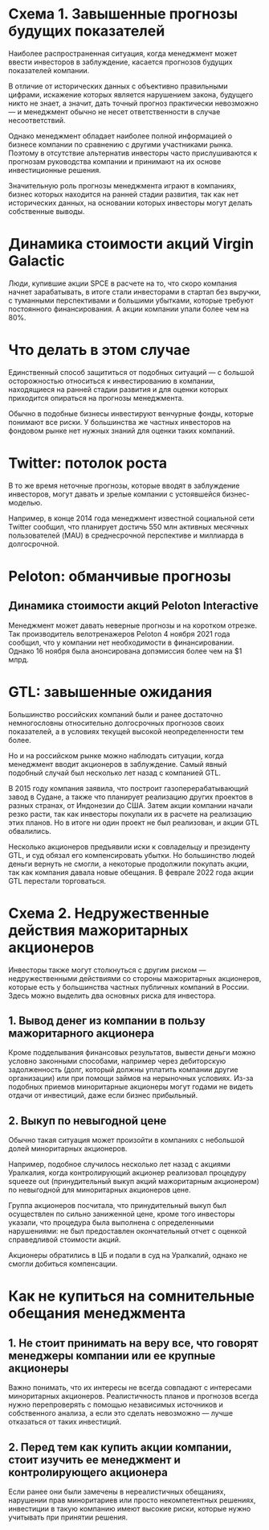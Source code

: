 # Схема 1. Завышенные прогнозы будущих показателей
Наиболее распространенная ситуация, когда менеджмент может ввести инвесторов в заблуждение, касается прогнозов будущих показателей компании.

В отличие от исторических данных с объективно правильными цифрами, искажение которых является нарушением закона, будущего никто не знает, а значит, дать точный прогноз практически невозможно — и менеджмент обычно не несет ответственности в случае несоответствий.

Однако менеджмент обладает наиболее полной информацией о бизнесе компании по сравнению с другими участниками рынка. Поэтому в отсутствие альтернатив инвесторы часто прислушиваются к прогнозам руководства компании и принимают на их основе инвестиционные решения.

Значительную роль прогнозы менеджмента играют в компаниях, бизнес которых находится на ранней стадии развития, так как нет исторических данных, на основании которых инвесторы могут делать собственные выводы.

# Динамика стоимости акций Virgin Galactic

Люди, купившие акции SPCE в расчете на то, что скоро компания начнет зарабатывать, в итоге стали инвесторами в стартап без выручки, с туманными перспективами и большими убытками, которые требуют постоянного финансирования. А акции компании упали более чем на 80%.

# Что делать в этом случае
Единственный способ защититься от подобных ситуаций — с большой осторожностью относиться к инвестированию в компании, находящиеся на ранней стадии развития и для оценки которых приходится опираться на прогнозы менеджмента.

Обычно в подобные бизнесы инвестируют венчурные фонды, которые понимают все риски. У большинства же частных инвесторов на фондовом рынке нет нужных знаний для оценки таких компаний.

# Twitter: потолок роста

В то же время неточные прогнозы, которые вводят в заблуждение инвесторов, могут давать и зрелые компании с устоявшейся бизнес-моделью.

Например, в конце 2014 года менеджмент известной социальной сети Twitter сообщил, что планирует достичь 550 млн активных месячных пользователей (MAU) в среднесрочной перспективе и миллиарда в долгосрочной.

# Peloton: обманчивые прогнозы
## Динамика стоимости акций Peloton Interactive

Менеджмент может давать неверные прогнозы и на коротком отрезке. Так производитель велотренажеров Peloton 4 ноября 2021 года сообщил, что у компании нет необходимости в финансировании. Однако 16 ноября была анонсирована допэмиссия более чем на $1 млрд.

# GTL: завышенные ожидания
Большинство российских компаний были и ранее достаточно немногословны относительно долгосрочных прогнозов своих показателей, а в условиях текущей высокой неопределенности тем более.

Но и на российском рынке можно наблюдать ситуации, когда менеджмент вводит акционеров в заблуждение. Самый явный подобный случай был несколько лет назад с компанией GTL.

В 2015 году компания заявила, что построит газоперерабатывающий завод в Судане, а также что планирует реализацию других проектов в разных странах, от Индонезии до США. Затем акции компании начали резко расти, так как инвесторы покупали их в расчете на реализацию этих планов. Но в итоге ни один проект не был реализован, и акции GTL обвалились.

Несколько акционеров предъявили иски к совладельцу и президенту GTL, и суд обязал его компенсировать убытки. Но большинство людей деньги вернуть не смогли, а некоторые продолжили покупать акции, так как компания давала новые обещания. В феврале 2022 года акции GTL перестали торговаться.

# Схема 2. Недружественные действия мажоритарных акционеров
Инвесторы также могут столкнуться с другим риском — недружественными действиями со стороны мажоритарных акционеров, которые есть у большинства частных публичных компаний в России. Здесь можно выделить два основных риска для инвестора.

## 1. Вывод денег из компании в пользу мажоритарного акционера
Кроме подделывания финансовых результатов, вывести деньги можно условно законными способами, например через дебиторскую задолженность (долг, который должны уплатить компании другие организации) или при помощи займов на нерыночных условиях. Из-за подобных приемов миноритарные акционеры могут годами не видеть отдачи от инвестиций, даже если бизнес прибыльный.
## 2. Выкуп по невыгодной цене
Обычно такая ситуация может произойти в компаниях с небольшой долей миноритарных акционеров.

Например, подобное случилось несколько лет назад с акциями Уралкалия, когда контролирующий акционер реализовал процедуру squeeze out (принудительный выкуп акций мажоритарным акционером) по невыгодной для миноритарных акционеров цене.

Группа акционеров посчитала, что принудительный выкуп был осуществлен по сильно заниженной цене, кроме того инвесторы указали, что процедура была выполнена с определенными нарушениями: не был предоставлен окончательный отчет с оценкой справедливой стоимости акций.

Акционеры обратились в ЦБ и подали в суд на Уралкалий, однако не смогли добиться компенсации.

# Как не купиться на сомнительные обещания менеджмента
## 1. Не стоит принимать на веру все, что говорят менеджеры компании или ее крупные акционеры
Важно понимать, что их интересы не всегда совпадают с интересами миноритарных акционеров. Реалистичность планов и прогнозов всегда нужно перепроверять с помощью независимых источников и собственного анализа, а если это сделать невозможно — лучше отказаться от таких инвестиций.

## 2. Перед тем как купить акции компании, стоит изучить ее менеджмент и контролирующего акционера
Если ранее они были замечены в нереалистичных обещаниях, нарушении прав миноритариев или просто некомпетентных решениях, инвестиции в такую компанию имеют высокие риски, которые нужно учитывать при принятии решения.

